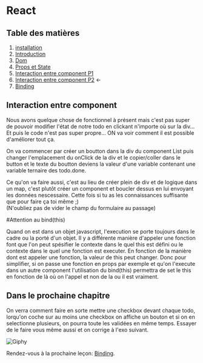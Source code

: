 # React

## Table des matières

1. [installation](./Installation.md)
2. [Introduction](./introduction.md) 
3. [Dom](./Dom.md)
4. [Props et State](./PropsEtState.md)
5. [Interaction entre component P1](./InteractionEntreComponentPartie1.md) 
6. [Interaction entre component P2](./InteractionEntreComponentPartie2.md) ←
7. [Binding](./Binding.md)

## Interaction entre component

Nous avons quelque chose de fonctionnel à présent mais c'est pas super de pouvoir modifier l'état de notre todo en clickant n'importe où sur la div... Et puis le code n'est pas super propre... ON va voir comment il est possible d'améliorer tout ça.

On va commencer par créer un boutton dans la div du component List puis changer l'emplacement du onClick de la div et le copier/coller dans le button et le texte du boutton deviens la valeur d'une variable contenant une variable ternaire des todo.done.

Ce qu'on va faire aussi, c'est au lieu de créer plein de div et de logique dans un map, c'est plutôt créer un component et boucler dessus en lui envoyant les données nescessaire. Cette fois si tu as les connaissances suffisante que pour faire ça toi même ;)  
(N'oubliez pas de vider le champ du formulaire au passage)

#Attention au bind(this)

Quand on est dans un objet javascript, l'execution se porte toujours dans le cadre ou la porté d'un objet. Il y a différente manière d'appeler une fonction font que l'on peut spésifier le contexte dans le quel this est défini ou le contexte dans le quel une fonction est executer. En fonction de la manière dont est appeler une fonction, la valeur de this peut changer. Donc pour simplifier, si on passe une fonction en props par exemple et qu'on l'execute dans un autre component l'utilisation du bind(this) permettra de set le this en fonction de là où on l'appel et non de la ou il est vraiment.

## Dans le prochaine chapitre

On verra comment faire en sorte mettre une checkbox devant chaque todo, lorqu'on coche sur au moins une checkbox on affiche un bouton et si on en selectionne plusieurs, on pourra toute les validées en même temps.
Essayer de le faire vous même aussi et on corrige à l'exo suivant.

![Giphy](https://media.giphy.com/media/3o6fJ5z2bgCLBshZUA/giphy.gif)

Rendez-vous à la prochaine leçon: [Binding](./Binding.md).